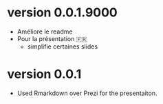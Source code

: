 # version 0.0.1.9000

* Améliore le readme
* Pour la présentation :fr:
  * simplifie certaines slides


# version 0.0.1

- Used Rmarkdown over Prezi for the presentaiton.